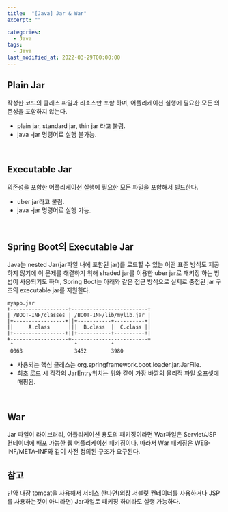 ```yaml
---
title:  "[Java] Jar & War"
excerpt: ""

categories:
  - Java
tags:
  - Java
last_modified_at: 2022-03-29T00:00:00
---
```



## Plain Jar

작성한 코드의 클래스 파일과 리소스만 포함 하며, 어플리케이션 실행에 필요한 모든 의존성을 포함하지 않는다.

- plain jar, standard jar, thin jar 라고 불림.
- java -jar 명령어로 실행 불가능.

<br>

## Executable Jar

의존성을 포함한 어플리케이션 실행에 필요한 모든 파일을 포함해서 빌드한다.

- uber jar라고 불림.
- java -jar 명령어로 실행 가능.

<br>

## Spring Boot의 Executable Jar

Java는 nested Jar(jar파일 내에 포함된 jar)를 로드할 수 있는 어떤 표준 방식도 제공하지 않기에 이 문제를 해결하기 위해 shaded jar를 이용한 uber jar로 패키징 하는 방법이 사용되기도 하며, Spring Boot는 아래와 같은 접근 방식으로 실제로 중첩된 jar 구조의 executable jar를 지원한다. 

```
myapp.jar
+-------------------+-------------------------+
| /BOOT-INF/classes | /BOOT-INF/lib/mylib.jar |
|+-----------------+||+-----------+----------+|
||     A.class      |||  B.class  |  C.class ||
|+-----------------+||+-----------+----------+|
+-------------------+-------------------------+
 ^                    ^           ^
 0063                 3452        3980
```

- 사용되는 핵심 클래스는 org.springframework.boot.loader.jar.JarFile.
- 최초 로드 시 각각의 JarEntry위치는 위와 같이 가장 바깥의 물리적 파일 오프셋에 매핑됨.

<br>

## War

Jar 파일이 라이브러리, 어플리케이션 용도의 패키징이라면 War파일은 Servlet/JSP 컨테이너에 배포 가능한 웹 어플리케이션 패키징이다. 따라서 War 패키징은 WEB-INF/META-INF와 같이 사전 정의된 구조가 요구된다.

## 참고

만약 내장 tomcat을 사용해서 서비스 한다면(외장 서블릿 컨테이너를 사용하거나 JSP를 사용하는것이 아니라면)  Jar파일로 패키징 하더라도 실행 가능하다. 

<!--

[https://docs.spring.io/spring-boot/docs/current/reference/html/executable-jar.html#appendix.executable-jar.nested-jars](https://docs.spring.io/spring-boot/docs/current/reference/html/executable-jar.html#appendix.executable-jar.nested-jars)

[https://zion830.tistory.com/121](https://zion830.tistory.com/121)

[https://wordbe.tistory.com/entry/Spring-Boot-2-Executable-JAR-스프링-부트-실행](https://wordbe.tistory.com/entry/Spring-Boot-2-Executable-JAR-%EC%8A%A4%ED%94%84%EB%A7%81-%EB%B6%80%ED%8A%B8-%EC%8B%A4%ED%96%89)

[https://hye0-log.tistory.com/27](https://hye0-log.tistory.com/27)

[https://hye0-log.tistory.com/29](https://hye0-log.tistory.com/29)

-->